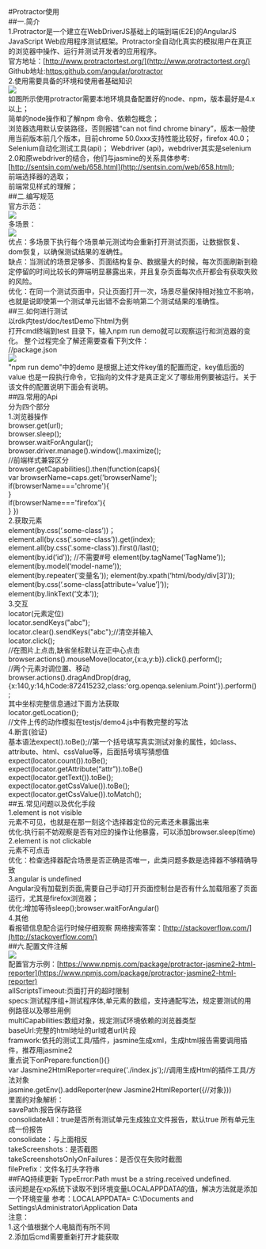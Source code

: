 #Protractor使用  
##一.简介  
1.Protractor是一个建立在WebDriverJS基础上的端到端(E2E)的AngularJS JavaScript Web应用程序测试框架。Protractor全自动化真实的模拟用户在真正的浏览器中操作、运行并测试开发者的应用程序。  
官方地址：[http://www.protractortest.org/](http://www.protractortest.org/)  
Github地址:[https:github.com/angular/protractor](https:github.com/angular/protractor)  
2.使用需要具备的环境和使用者基础知识  
![](imgs/2016-10-20_183842.png)  
如图所示使用protractor需要本地环境具备配置好的node、npm，版本最好是4.x以上；  
简单的node操作和了解npm 命令、依赖包概念；  
浏览器选用默认安装路径，否则报错“can not find chrome binary”，版本一般使用当前版本前几个版本，目前chrome 50.0xxx支持性能比较好，firefox 40.0；  
Selenium自动化测试工具(api)；
Webdriver (api)，webdriver其实是selenium 2.0和原webdriver的结合，他们与jasmine的关系具体参考: [http://sentsin.com/web/658.html](http://sentsin.com/web/658.html);  
前端选择器的选取；  
前端常见样式的理解；  
##二.编写规范  
官方示范：  
![](imgs/2016-10-20_190022.png)  
多场景：  
![](imgs/2016-10-20_190246.png)  
优点：多场景下执行每个场景单元测试均会重新打开测试页面，让数据恢复、dom恢复，以确保测试结果的准确性。  
缺点：当测试的场景足够多、页面结构复杂、数据量大的时候，每次页面刷新到稳定停留的时间比较长的弊端明显暴露出来，并且复杂页面每次点开都会有获取失败的风险。  
优化：在同一个测试页面中，只让页面打开一次，场景尽量保持相对独立不影响，也就是说即使第一个测试单元出错不会影响第二个测试结果的准确性。  
##三.如何进行测试  
以rdk内test/doc/testDemo下html为例  
打开cmd终端到test 目录下，输入npm run demo就可以观察运行和浏览器的变化。
整个过程完全了解还需要查看下列文件：  
//package.json  
![](imgs/2016-10-20_191656.png)  
"npm run demo"中的demo 是根据上述文件key值的配置而定，key值后面的value 也是一段执行命令，它指向的文件才是真正定义了哪些用例要被运行。关于该文件的配置说明下面会有说明。  
##四.常用的Api  
分为四个部分  
1.浏览器操作  
browser.get(url);  
browser.sleep();  
browser.waitForAngular();   
browser.driver.manage().window().maximize();  
//前端样式兼容区分  
browser.getCapabilities().then(function(caps){  
var browserName=caps.get('browserName');  
if(browserName==='chrome'){  
}  
if(browserName==='firefox'){  
}
})  
2.获取元素  
element(by.css(‘.some-class’))；  
element.all(by.css(‘.some-class’)).get(index);  
element.all(by.css(‘.some-class’)).first()/last();  
element(by.id(‘id’)); //不需要#号 
element(by.tagName(‘TagName’));  
element(by.model(‘model-name’));  
element(by.repeater(‘变量名’));
element(by.xpath(‘html/body/div[3]’));  
element(by.css(‘.some-class[attribute=’value’]’));  
element(by.linkText(‘文本’));  
3.交互  
locator(元素定位)  
locator.sendKeys("abc");  
locator.clear().sendKeys("abc");//清空并输入  
locator.click();  
//在图片上点击,缺省坐标默认在正中心点击  
browser.actions().mouseMove(locator,{x:a,y:b}).click().perform();  
//两个元素对调位置、移动  
browser.actions().dragAndDrop(drag,{x:140,y:14,hCode:872415232,class:'org.openqa.selenium.Point'}).perform();  
其中坐标完整信息通过下面方法获取  
locator.getLocation();  
//文件上传的动作模拟在testjs/demo4.js中有教完整的写法  
4.断言(验证)  
基本语法expect().toBe();//第一个括号填写真实测试对象的属性，如class、attribute、html、cssValue等，后面括号填写猜想值  
expect(locator.count()).toBe();  
expect(locator.getAttribute(“attr”)).toBe()  
expect(locator.getText()).toBe();  
expect(locator.getCssValue()).toBe();  
expect(locator.getCssValue()).toMatch();    
##五.常见问题以及优化手段  
1.element is not visible   
元素不可见，也就是在那一刻这个选择器定位的元素还未暴露出来  
优化:执行前不妨观察是否有对应的操作让他暴露，可以添加browser.sleep(time)  
2.element is not clickable  
元素不可点击  
优化：检查选择器配合场景是否正确是否唯一，此类问题多数是选择器不够精确导致  
3.angular is undefined  
Angular没有加载到页面,需要自己手动打开页面控制台是否有什么加载阻塞了页面运行，尤其是firefox浏览器；  
优化:增加等待sleep();browser.waitForAngular()  
4.其他  
看报错信息配合运行时候仔细观察
网络搜索答案：[http://stackoverflow.com/](http://stackoverflow.com/)  
##六.配置文件注解  
![](imgs/2016-10-21_094148.png)   
配置官方示例：[https://www.npmjs.com/package/protractor-jasmine2-html-reporter](https://www.npmjs.com/package/protractor-jasmine2-html-reporter)  
allScriptsTimeout:页面打开的超时限制  
specs:测试程序组+测试程序体,单元素的数组，支持通配写法，规定要测试的用例路径以及哪些用例  
multiCapabilities:数组对象，规定测试环境依赖的浏览器类型  
baseUrl:完整的html地址的url或者url片段  
framwork:依托的测试工具/插件，jasmine生成xml，生成html报告需要调用插件，推荐用jasmine2  
重点说下onPrepare:function(){}  
var Jasmine2HtmlReporter=require('./index.js');//调用生成Html的插件工具/方法对象  
jasmine.getEnv().addReporter(new Jasmine2HtmlReporter({//对象}))  
里面的对象解析：  
savePath:报告保存路径  
consolidateAll：true是否所有测试单元生成独立文件报告，默认true 所有单元生成一份报告  
consolidate：与上面相反  
takeScreenshots：是否截图  
takeScreenshotsOnlyOnFailures：是否仅在失败时截图  
filePrefix：文件名打头字符串  
##FAQ持续更新
TypeError:Path must be a string.received undefined.  
该问题是在xp系统下读取不到环境变量LOCALAPPDATA的值，解决方法就是添加一个环境变量
参考：LOCALAPPDATA= C:\Documents and Settings\Administrator\Application Data  
注意：  
1.这个值根据个人电脑而有所不同  
2.添加后cmd需要重新打开才能获取








